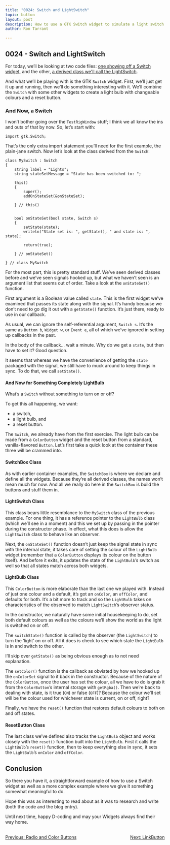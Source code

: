```yaml
---
title: "0024: Switch and LightSwitch"
topic: button
layout: post
description: How to use a GTK Switch widget to simulate a light switch - a D language tutorial.
author: Ron Tarrant

---
```



## 0024 - Switch and LightSwitch

For today, we’ll be looking at two code files: [one showing off a Switch widget](https://github.com/rontarrant/gtkDcoding/blob/master/010_more_buttons/button_010_03_switch.d), and the other, [a derived class we'll call the LightSwitch](https://github.com/rontarrant/gtkDcoding/blob/master/010_more_buttons/button_010_04_switch_light.d).

And what we’ll be playing with is the GTK `Switch` widget. First, we’ll just get it up and running, then we’ll do something interesting with it. We’ll combine the `Switch` with some other widgets to create a light bulb with changeable colours and a reset button.

### And Now, a Switch

I won’t bother going over the `TestRigWindow` stuff; I think we all know the ins and outs of that by now. So, let’s start with:

	import gtk.Switch;

That’s the only extra import statement you’ll need for the first example, the plain-jane switch. Now let’s look at the class derived from the `Switch`:

	class MySwitch : Switch
	{
		string label = "Lights";
		string stateSetMessage = "State has been switched to: ";
		
		this()
		{
			super();
			addOnStateSet(&onStateSet);
			
		} // this()
	
	
		bool onStateSet(bool state, Switch s)
		{
			setState(state);
			writeln("State set is: ", getState(), " and state is: ", state);
			
			return(true);
			
		} // onStateSet()
		
	} // class MySwitch

For the most part, this is pretty standard stuff. We’ve seen derived classes before and we’ve seen signals hooked up, but what we haven’t seen is an argument list that seems out of order. Take a look at the `onStateSet()` function.

First argument is a Boolean value called `state`. This is the first widget we’ve examined that passes its state along with the signal. It’s handy because we don’t need to go dig it out with a `getState()` function. It’s just there, ready to use in our callback.

As usual, we can ignore the self-referential argument, `Switch s`. It’s the same as `Button b`, `Widget w`, or `Event e`, all of which we’ve ignored in setting up callbacks in the past.

In the body of the callback… wait a minute. Why do we get a `state`, but then have to set it? Good question.

It seems that whereas we have the convenience of getting the `state` packaged with the signal, we still have to muck around to keep things in sync. To do that, we call `setState()`.

#### And Now for Something Completely LightBulb

What’s a `Switch` without something to turn on or off?

To get this all happening, we want:

- a switch,
- a light bulb, and
- a reset button.

The `Switch`, we already have from the first exercise. The light bulb can be made from a `ColorButton` widget and the reset button from a standard, vanilla-flavored `Button`. Let’s first take a quick look at the container these three will be crammed into.

#### SwitchBox Class

As with earlier container examples, the `SwitchBox` is where we declare and define all the widgets. Because they’re all derived classes, the names won’t mean much for now. And all we really do here in the `SwitchBox` is build the buttons and stuff them in.

#### LightSwitch Class

This class bears little resemblance to the `MySwitch` class of the previous example. For one thing, it has a reference pointer to the `LightBulb` class (which we’ll see in a moment) and this we set up by passing in the pointer during the constructor phase. In effect, what this does is allow the `LightSwitch` class to behave like an observer.

Next, the `onStateSet()` function doesn’t just keep the signal state in sync with the internal state, it takes care of setting the colour of the `LightBulb` widget (remember that a `ColorButton` displays its colour on the button itself). And before it exits, it updates the state of the `LightBulb`’s switch as well so that all states match across both widgets.

#### LightBulb Class

This `ColorButton` is more elaborate than the last one we played with. Instead of just one colour and a default, it’s got an `onColor`, an `offColor`, and defaults for both. It’s a bit more to track and so the `LightBulb` takes on characteristics of the observed to match `LightSwitch`’s observer status.

In the constructor, we naturally have some initial housekeeping to do, set both default colours as well as the colours we’ll show the world as the light is switched on or off.

The `switchState()` function is called by the observer (the `LightSwitch`) to turn the ‘light’ on or off. All it does is check to see which state the `LightBulb` is in and switch to the other.

I’ll skip over `getState()` as being obvious enough as to not need explanation.

The `setColor()` function is the callback as obviated by how we hooked up the `onColorSet` signal to it back in the constructor. Because of the nature of the `ColorButton`, once the user has set the colour, all we have to do is grab it from the `ColorButton`’s internal storage with `getRgba()`. Then we’re back to dealing with state, is it true (`ON`) or false (`OFF`)? Because the colour we’ll set will be the colour used for whichever state is current, on or off, right?

Finally, we have the `reset()` function that restores default colours to both on and off states.

#### ResetButton Class

The last class we’ve defined also tracks the `LightBulb` object and works closely with the `reset()` function built into the `LightBulb`. First it calls the `LightBulb`’s `reset()` function, then to keep everything else in sync, it sets the `LightBulb`’s `onColor` and `offColor`.

## Conclusion

So there you have it, a straightforward example of how to use a Switch widget as well as a more complex example where we give it something somewhat meaningful to do.

Hope this was as interesting to read about as it was to research and write (both the code and the blog entry).

Until next time, happy D-coding and may your Widgets always find their way home.


<BR>
<div style="float: left;">
	<a href="https://gtkdcoding.com/2019/04/02/0023-radio-and-color-buttons.html">Previous: Radio and Color Buttons</a>
</div>
<div style="float: right;">
	<a href="https://gtkdcoding.com/2019/04/09/0025-creating-and-using-a-linkbutton.html">Next: LinkButton</a>
</div>
<BR>
